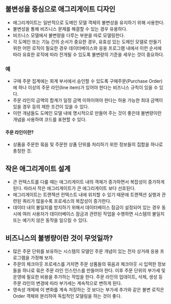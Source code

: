 ## 불변성을 중심으로 애그리게이트 디자인
- 애그리게이트는 일반적으로 도메인 모델 객체의 불변성을 유지하기 위해 사용한다.
- 불변성을 통해 비즈니스 문제를 해결할 수 있는 경우 유용하다.
- 비즈니스 모델에서 불변량을 다루는 부분을 따로 모델링한다.
- 각 도메인 또는 기능 간의 순서가 중요한 경우, 유효성 있는 도메인 모델로 만들기 위한 어떤 로직이 필요한 경우 데이터베이스와 응용 프로그램 내에서 이런 순서에 따라 유효한 로직에 따라 전개될 수 있도록 불변량의 기준을 세우는 것이 중요하다.

### 예
- 구매 주문 집계에는 회계 부서에서 승인할 수 있도록 구매주문(Purchase Order)에 하나 이상의 주문 라인(line item)가 있어야 한다는 비즈니스 규칙이 있을 수 있다.
- 주문 라인의 금액의 합계가 일정 금액 이하이여야 한다는 허용 가능한 최대 금액이 있을 경우 등의 제한 조건이 있을 수 있다.
- 이런 개념들도 도메인 모델 내에 명시적으로 만들어 주는 것이 좋은데 불변량이란 개념을 사용하여 코드를 표현할 수 있다.

#### 주문 라인이란?
- 상품을 주문한 묶음 및 주문한 상품 단위를 처리하기 위한 정보들의 집합을 하나로 총칭한 것.

## 작은 애그리게이트 설계
- 큰 컨텍스트를 다룰 때는 애그리게이트 내의 객체가 증가하면서 복잡성이 증가하게 된다. 따라서 작은 애그리게이트가 큰 애그리게이트 보다 선호된다.
- 애그리게이트는 트랜젝션 컨텍스트 내에 위치할 수 있기 때문에 트랜젝션 실행과 관련된 쿼리가 많을수록 프로세스의 복잡성이 증가한다.
- 데이터 내의 불일치를 방지하기 위해서 데이터베이스 잠금이 설정되어 있는 경우 동시에 여러 사용자가 데이터베이스 잠금과 관련된 작업을 수행하면 시스템의 불일치 또는 예기치 않은 동작을 일으킬 수 있다.

## 비즈니스의 불병량이란 것이 무엇일까?
- 많은 주문 단위를 보유하는 시스템의 모델인 주문 개념이 있는 전자 상거래 응용 프로그램을 가정해 보자.
- 주문의 체크아웃 프로세스를 거치면 주문 상품들의 묶음과 체크아웃 시 입력한 정보들을 하나로 묶은 주문 라인 인스턴스를 만들어야 한다. 이후 주문 단위의 부가세 및 운영에 필요한 비용을 추가하는 작업을 한다. 주문 라인의 업데이트, 삭제, 생성 등 주문 라인의 변경에 따라 부가세는 계속적으로 변하게 된다. 
- 영속성 개체에 이 변화를 계속 저장하는 것 보다는 부가세 추가와 같은 불변 로직은 Order 객체와 분리하여 독립적인 모델링을 하는 것이 좋다.
